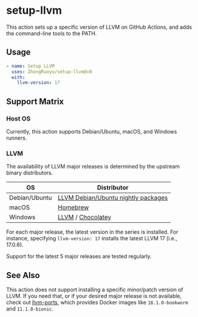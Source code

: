 # setup-llvm

This action sets up a specific version of LLVM on GitHub Actions, and adds the
command-line tools to the PATH.

## Usage

```yaml
- name: Setup LLVM
  uses: ZhongRuoyu/setup-llvm@v0
  with:
    llvm-version: 17
```

## Support Matrix

### Host OS

Currently, this action supports Debian/Ubuntu, macOS, and Windows runners.

### LLVM

The availability of LLVM major releases is determined by the upstream binary
distributors.

| OS            | Distributor                                                                                   |
| ------------- | --------------------------------------------------------------------------------------------- |
| Debian/Ubuntu | [LLVM Debian/Ubuntu nightly packages](https://apt.llvm.org/)                                  |
| macOS         | [Homebrew](https://brew.sh/)                                                                  |
| Windows       | [LLVM](https://github.com/llvm/llvm-project/releases) / [Chocolatey](https://chocolatey.org/) |

For each major release, the latest version in the series is installed.
For instance, specifying `llvm-version: 17` installs the latest LLVM 17 (i.e.,
17.0.6).

Support for the latest 5 major releases are tested regularly.

## See Also

This action does not support installing a specific minor/patch version of LLVM.
If you need that, or if your desired major release is not available, check out
[llvm-ports](https://github.com/ZhongRuoyu/llvm-ports), which provides Docker
images like `18.1.0-bookworm` and `11.1.0-bionic`.
